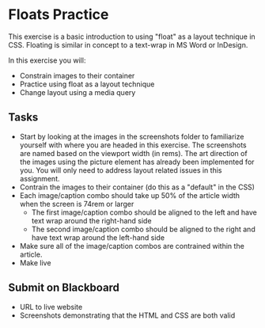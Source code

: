 # Floats Practice
This exercise is a basic introduction to using "float" as a layout technique in CSS. Floating is similar in concept to a text-wrap in MS Word or InDesign. 

In this exercise you will:
- Constrain images to their container
- Practice using float as a layout technique
- Change layout using a media query

## Tasks
- Start by looking at the images in the screenshots folder to familiarize yourself with where you are headed in this exercise. The screenshots are named based on the viewport width (in rems). The art direction of the images using the picture element has already been implemented for you. You will only need to address layout related issues in this assignment.
- Contrain the images to their container (do this as a "default" in the CSS)
- Each image/caption combo should take up 50% of the article width when the screen is 74rem or larger
  - The first image/caption combo should be aligned to the left and have text wrap around the right-hand side
  - The second image/caption combo should be aligned to the right and have text wrap around the left-hand side
- Make sure all of the image/caption combos are contrained within the article.
- Make live

## Submit on Blackboard
- URL to live website
- Screenshots demonstrating that the HTML and CSS are both valid
